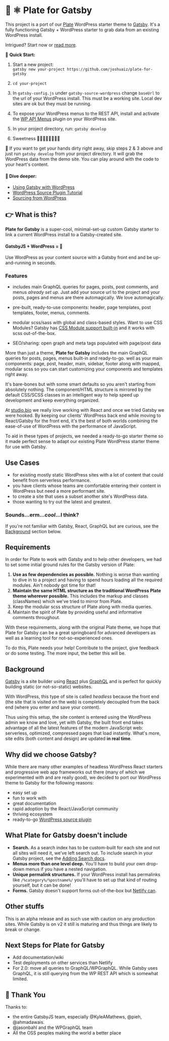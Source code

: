 #   🔘 ⚛️ Plate for Gatsby
This project is a port of our [Plate](https://github.com/joshuaiz/plate) WordPress starter theme to [Gatsby](https://gatsbyjs.org). It's a fully functioning Gatsby + WordPress starter to grab data from an existing WordPress install. 

Intrigued? Start now or [read more](#what-is-this).

🚀 **Quick Start:**

1. Start a new project:<br/>
`gatsby new your-project https://github.com/joshuaiz/plate-for-gatsby`

2. `cd your-project`

3. In `gatsby-config.js` under `gatsby-source-wordpress` change `baseUrl` to the url of your WordPress install. This must be a working site. Local dev sites are ok but they must be running.

4. To expose your WordPress menus to the REST API, install and activate the [WP API Menus](https://wordpress.org/plugins/wp-api-menus/) plugin on your WordPress site.

5. In your project directory, run: `gatsby develop`

6. Sweetness 🚀🚀🚀🚀🚀🚀🚀🚀

🔑 If you want to get your hands dirty right away, skip steps 2 & 3 above and just run `gatsby develop` from your project directory. It will grab the WordPress data from the demo site. You can play around with the code to your heart's content.

####  🐙 Dive deeper:
- [Using Gatsby with WordPress](https://www.gatsbyjs.com/guides/wordpress/)
- [WordPress Source Plugin Tutorial](https://www.gatsbyjs.org/docs/wordpress-source-plugin-tutorial/)
- [Sourcing from WordPress](https://www.gatsbyjs.org/docs/sourcing-from-wordpress/)

## 👉 What is this?

**Plate for Gatsby** is a super-cool, minimal-set-up custom Gatsby starter to link a current WordPress install to a Gatsby-created site. 

#### GatsbyJS + WordPress = 💯

Use WordPress as your content source with a Gatsby front end and be up-and-running in seconds.

### Features
- includes main GraphQL queries for pages, posts, post comments, and menus *already set up*. Just add your source url to the project and your posts, pages and menus are there automagically. We love automagically.

- pre-built, ready-to-use components: header, page templates, post templates, footer, menus, comments.

- modular scss/sass with global and class-based styles. Want to use CSS Modules? Gatsby has [CSS Module support built-in](https://www.gatsbyjs.org/packages/gatsby-plugin-sass/) and it works with scss out-of-the-box.

- SEO/sharing: open graph and meta tags populated with page/post data

More than just a theme, **Plate for Gatsby** includes the main GraphQL queries for posts, pages, menus built-in and ready-to-go. well as your main components: page, post, header, main, sidebar, footer  along with mapped, modular scss so you can start customizing your components and templates right away. 

It's bare-bones but with some smart defaults so you aren't starting from absolutely nothing. The component/HTML structure is mirrored by the default CSS/SCSS classes in an intelligent way to help speed up development and keep everything organized.

At [studio.bio](https://studio.bio/) we really love working with React and once we tried Gatsby we were hooked. By keeping our clients' WordPress back end while moving to React/Gatsby for the front end, it's the best of both worlds combining the ease-of-use of WordPress with the performance of JavaScript.

To aid in these types of projects, we needed a ready-to-go starter theme so it made perfect sense to adapt our existing Plate WordPress starter theme for use with Gatsby.

## Use Cases
- for existing mostly static WordPress sites with a lot of content that could benefit from serverless performance. 
- you have clients whose teams are comfortable entering their content in WordPress but need a more performant site.
- to create a site that uses a subset another site's WordPress data.
- those wanting to try out the latest and greatest.

### Sounds...erm...*cool*...I think?

If you're not familiar with Gatsby, React, GraphQL but are curious, see the <a href="#background">Background</a> section below.

## Requirements
In order for Plate to work with Gatsby and to help other developers, we had to set some initial ground rules for the Gatsby version of Plate:

1. **Use as few dependencies as possible.** Nothing is worse than wanting to dive in to a project and having to spend hours loading all the required modules. Ain't nobody got time for that!
2. **Maintain the same HTML structure as the traditional WordPress Plate theme wherever possible.** This includes the markup and classes (classNames) which we've tried to mirror from Plate.
3. Keep the modular scss structure of Plate along with media queries.
4. Maintain the spirit of Plate by providing useful and informative comments throughout.

With these requirements, along with the original Plate theme, we hope that Plate for Gatsby can be a great springboard for advanced developers as well as a learning tool for not-so-experienced ones.

To do this, Plate needs your help! Contribute to the project, give feedback or do some testing. The more input, the better this will be.

<span id="background"></span>
## Background
[Gatsby](https://gatsbyjs.org) is a site builder using [React](https://reactjs.org) plus [GraphQL](https://graphql.org) and is perfect for quickly building static (or not-so-static) websites. 

With WordPress, this type of site is called *headless* because the front end (the site that is visited on the web) is completely decoupled from the back end (where you enter and save your content).

Thus using this setup, the site content is entered using the WordPress admin we know and love, yet with Gatsby, the built front end takes advantage of all the latest features of the modern JavaScript web: serverless, optimized, compressed pages that load instantly. What's more, site edits (both content and design) are updated __in real time__. 

## Why did we choose Gatsby? 
While there are many other examples of headless WordPress React starters and progressive web app frameworks out there (many of which we experimented with and are really good), we decided to port our WordPress theme to Gatsby for the following reasons:

- easy set up
- fun to work with
- great documentation
- rapid adoption by the React/JavaScript community
- thriving ecosystem
- ready-to-go [WordPress source plugin](https://www.gatsbyjs.org/packages/gatsby-source-wordpress/)

## What Plate for Gatsby doesn't include
- **Search.** As a search index has to be custom-built for each site and not all sites will need it, we've left search out. To include search in your Gatsby project, see the [Adding Search docs](https://www.gatsbyjs.org/docs/adding-search/).
- **Menus more than one level deep.** You'll have to build your own drop-down menus if you have a nested navigation.
- **Unique permalink structures.** If your WordPress install has permalinks like `/%category%/%postname%/` you'll have to set up that kind of routing yourself, but it can be done!
- **Forms.** Gatsby doesn't support forms out-of-the-box but [Netlify can](https://codebushi.com/form-handling-gatsby-netlify/).

## Other stuffs
This is an alpha release and as such use with caution on any production sites. While Gatsby is on v2 it still is maturing and thus things are likely to break or change.

## Next Steps for Plate for Gatsby
- Add documentation/wiki
- Test deployments on other services than Netlify
- For 2.0: move all queries to GraphQL/WPGraphQL. While Gatsby uses GraphQL, it is still querying from the WP REST API which is somewhat limited.

## 🧡 Thank You
Thanks to:
- the entire GatsbyJS team, especially @KyleAMathews, @pieh, @ahmadawais.
- @jasonbahl and the WPGraphQL team
- All the OSS peoples making the world a better place

